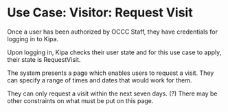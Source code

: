 # Use Case: Visitor: Request Visit

Once a user has been authorized by OCCC Staff, they have credentials for logging in to Kipa. 

Upon logging in, Kipa checks their user state and for this use case to apply, their state is RequestVisit.

The system presents a page which enables users to request a visit. They can specify a range of times and dates that would work for them. 

They can only request a visit within the next seven days. (?) There may be other constraints on what must be put on this page. 